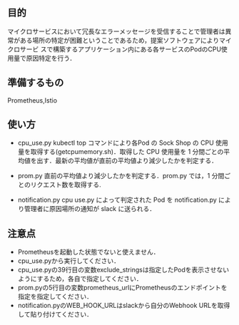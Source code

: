 ## 目的
マイクロサービスにおいて冗長なエラーメッセージを受信することで管理者は異常がある場所の特定が困難ということであるため，提案ソフトウェアによりマイクロサービ
スで構築するアプリケーション内にある各サービスのPodのCPU使用量で原因特定を行う．

## 準備するもの
Prometheus,Istio

## 使い方
* cpu_use.py
kubectl top コマンドにより各Pod の Sock Shop の CPU 使用量を取得する(getcpumemory.sh)．取得した CPU 使用量を 1 分間ごとの平均値を出す．最新の平均値が直前の平均値より減少したかを判定する．

* prom.py
直前の平均値より減少したかを判定する．prom.py では，1 分間ごとのリクエスト数を取得する.

* notification.py
cpu use.py によって判定された Pod を notification.py により管理者に原因場所の通知が slack に送られる．

## 注意点
* Prometheusを起動した状態でないと使えません．
* cpu_use.pyから実行してください．
* cpu_use.pyの39行目の変数exclude_stringsは指定したPodを表示させないようにするため，各自で指定してください．
* prom.pyの5行目の変数prometheus_urlにPrometheusのエンドポイントを指定を指定してください．
* notification.pyのWEB_HOOK_URLはslackから自分のWebhook URLを取得して貼り付けてください．



